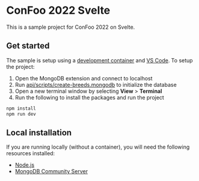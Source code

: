 # ConFoo 2022 Svelte

This is a sample project for ConFoo 2022 on Svelte.

## Get started

The sample is setup using a [development container](https://code.visualstudio.com/docs/remote/create-dev-container) and [VS Code](https://code.visualstudio.com). To setup the project:

1. Open the MongoDB extension and connect to localhost
1. Run [api/scripts/create-breeds.mongodb](api/scripts/create-breeds.mongodb) to initialize the database
1. Open a new terminal window by selecting **View** > **Terminal**
1. Run the following to install the packages and run the project

  ```bash
  npm install
  npm run dev
  ```

## Local installation

If you are running locally (without a container), you will need the following resources installed:

- [Node.js](https://nodejs.org/en/)
- [MongoDB Community Server](https://www.mongodb.com/try/download/community)
